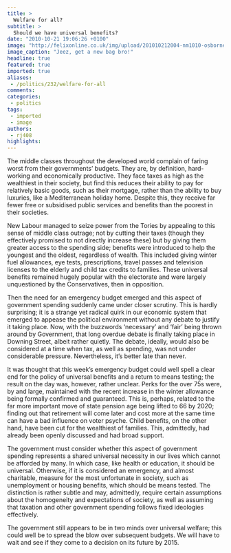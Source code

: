 ```yaml
---
title: >
  Welfare for all?
subtitle: >
  Should we have universal benefits?
date: "2010-10-21 19:06:26 +0100"
image: "http://felixonline.co.uk/img/upload/201010212004-nm1010-osborne.jpg"
image_caption: "Jeez, get a new bag bro!"
headline: true
featured: true
imported: true
aliases:
 - /politics/232/welfare-for-all
comments:
categories:
 - politics
tags:
 - imported
 - image
authors:
 - rj408
highlights:
---
```


The middle classes throughout the developed world complain of faring worst from their governments’ budgets. They are, by definition, hard-working and economically productive. They face taxes as high as the wealthiest in their society, but find this reduces their ability to pay for relatively basic goods, such as their mortgage, rather than the ability to buy luxuries, like a Mediterranean holiday home. Despite this, they receive far fewer free or subsidised public services and benefits than the poorest in their societies.

New Labour managed to seize power from the Tories by appealing to this sense of middle class outrage; not by cutting their taxes (though they effectively promised to not directly increase these) but by giving them greater access to the spending side; benefits were introduced to help the youngest and the oldest, regardless of wealth. This included giving winter fuel allowances, eye tests, prescriptions, travel passes and television licenses to the elderly and child tax credits to families. These universal benefits remained hugely popular with the electorate and were largely unquestioned by the Conservatives, then in opposition.

Then the need for an emergency budget emerged and this aspect of government spending suddenly came under closer scrutiny. This is hardly surprising; it is a strange yet radical quirk in our economic system that emerged to appease the political environment without any debate to justify it taking place. Now, with the buzzwords ‘necessary’ and ‘fair’ being thrown around by Government, that long overdue debate is finally taking place in Downing Street, albeit rather quietly. The debate, ideally, would also be considered at a time when tax, as well as spending, was not under considerable pressure. Nevertheless, it’s better late than never.

It was thought that this week’s emergency budget could well spell a clear end for the policy of universal benefits and a return to means testing; the result on the day was, however, rather unclear. Perks for the over 75s were, by and large, maintained with the recent increase in the winter allowance being formally confirmed and guaranteed. This is, perhaps, related to the far more important move of state pension age being lifted to 66 by 2020; finding out that retirement will come later and cost more at the same time can have a bad influence on voter psyche. Child benefits, on the other hand, have been cut for the wealthiest of families. This, admittedly, had already been openly discussed and had broad support.

The government must consider whether this aspect of government spending represents a shared universal necessity in our lives which cannot be afforded by many. In which case, like health or education, it should be universal. Otherwise, if it is considered an emergency, and almost charitable, measure for the most unfortunate in society, such as unemployment or housing benefits, which should be means tested. The distinction is rather subtle and may, admittedly, require certain assumptions about the homogeneity and expectations of society, as well as assuming that taxation and other government spending follows fixed ideologies effectively.

The government still appears to be in two minds over universal welfare; this could well be to spread the blow over subsequent budgets. We will have to wait and see if they come to a decision on its future by 2015.

